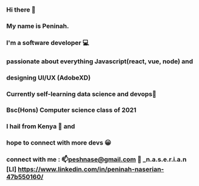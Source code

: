 ### Hi there 👋
### My name is Peninah.
### I'm a software developer 💻
### passionate about everything Javascript(react, vue, node) and 
### designing UI/UX (AdobeXD)
### Currently self-learning data science and devops🌱
### Bsc(Hons) Computer science class of 2021
### I hail from Kenya 📌 and
### hope to connect with more devs 😀
### connect with me : 📫peshnase@gmail.com  📲 _n.a.s.e.r.i.a.n  [LI] https://www.linkedin.com/in/peninah-naserian-47b550160/

<!--
**peninahnaserian/peninahnaserian** is a ✨ _special_ ✨ repository because its `README.md` (this file) appears on your GitHub profile.

Here are some ideas to get you started:

- 🔭 I’m currently working on ...
- 🌱 I’m currently learning ...
- 👯 I’m looking to collaborate on ...
- 🤔 I’m looking for help with ...
- 💬 Ask me about ...
- 📫 How to reach me: ...
- 😄 Pronouns: ...
- ⚡ Fun fact: ...
-->
